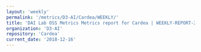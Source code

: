 ```yaml
---
layout: 'weekly'
permalink: '/metrics/D3-AI/Cardea/WEEKLY/'
title: 'DAI Lab OSS Metrics Metrics report for Cardea | WEEKLY-REPORT-2018-12-16'
organization: 'D3-AI'
repository: 'Cardea'
current_date: '2018-12-16'
---
```

